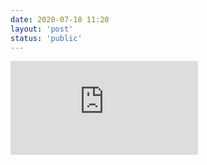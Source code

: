 ```yaml
---
date: 2020-07-10 11:20
layout: 'post'
status: 'public'
---
```


![a](https://www.freepik.com/free-psd/decorative-objects-old-books-vases-black-wall-japanese-style_7035194.htm#query=backgrounds&position=3)

